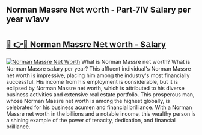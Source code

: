 ## Norman Massre N𝚎t w𝚘rth - Part-7lV S𝚊lary per year w1avv

# <h2><a href="http://gc1jr8h.nevu.top/?p=Norman+Massre">🔗 👉🔴 Norman Massre N𝚎t w𝚘rth - S𝚊lary</a></h2>

[![Norman Massre N𝚎t W𝚘rth](https://i.imgur.com/Oavwk0R.jpeg)](http://gc1jr8h.nevu.top/?p=Norman+Massre)
What is Norman Massre n𝚎t w𝚘rth? What is Norman Massre s𝚊lary per year?
This affluent individual's Norman Massre net worth is impressive, placing him among the industry's most financially successful. His income from his employment is considerable, but it is eclipsed by Norman Massre net worth, which is attributed to his diverse business activities and extensive real estate portfolio. This prosperous man, whose Norman Massre net worth is among the highest globally, is celebrated for his business acumen and financial brilliance. With a Norman Massre net worth in the billions and a notable income, this wealthy person is a shining example of the power of tenacity, dedication, and financial brilliance.
